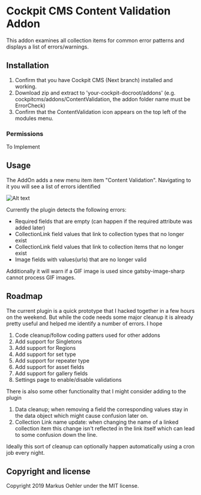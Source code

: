 # Cockpit CMS Content Validation Addon

This addon examines all collection items for common error patterns and displays a list of errors/warnings. 

## Installation

1. Confirm that you have Cockpit CMS (Next branch) installed and working.
2. Download zip and extract to 'your-cockpit-docroot/addons' (e.g. cockpitcms/addons/ContentValidation, the addon folder name must be ErrorCheck)
3. Confirm that the ContentValidation icon appears on the top left of the modules menu.

### Permissions

To Implement

## Usage

The AddOn adds a new menu item item "Content Validation". Navigating to it you will see a list of errors identified 

![Alt text](https://raw.github.com/MangoArt/CockpitCMSAddon-ContentValidation/master/docs/screenshot_cockpit_cms_content_validation.png?raw=true)

Currently the plugin detects the following errors:
 - Required fields that are empty (can happen if the required attribute was added later)
 - CollectionLink field values that link to collection types that no longer exist
 - CollectionLink field values that link to collection items that no longer exist
 - Image fields with values(urls) that are no longer valid
 
Additionally it will warn if a GIF image is used since gatsby-image-sharp cannot process GIF images. 

## Roadmap

The current plugin is a quick prototype that I hacked together in a few hours on the weekend. But while the code needs some
major cleanup it is already pretty useful and helped me identify a number of errors. I hope 

 1. Code cleanup/follow coding patters used for other addons
 1. Add support for Singletons
 1. Add support for Regions
 1. Add support for set type
 1. Add support for repeater type
 1. Add support for asset fields
 1. Add support for gallery fields
 1. Settings page to enable/disable validations
 
There is also some other functionality that I might consider adding to the plugin
 1. Data cleanup; when removing a field the corresponding values stay in the data object which might cause confusion later on.
 1. Collection Link name update: when changing the name of a linked collection item this change isn't reflected in the link itself which can lead to some confusion down the line.
 
Ideally this sort of cleanup can optionally happen automatically using a cron job every night.    

## Copyright and license

Copyright 2019 Markus Oehler under the MIT license.
